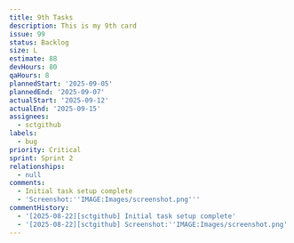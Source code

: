 ```yaml
---
title: 9th Tasks
description: This is my 9th card
issue: 99
status: Backlog
size: L
estimate: 88
devHours: 80
qaHours: 8
plannedStart: '2025-09-05'
plannedEnd: '2025-09-07'
actualStart: '2025-09-12'
actualEnd: '2025-09-15'
assignees:
  - sctgithub
labels:
  - bug
priority: Critical
sprint: Sprint 2
relationships:
  - null
comments:
  - Initial task setup complete
  - 'Screenshot:''IMAGE:Images/screenshot.png'''
commentHistory:
  - '[2025-08-22][sctgithub] Initial task setup complete'
  - '[2025-08-22][sctgithub] Screenshot:''IMAGE:Images/screenshot.png'''
---
```



